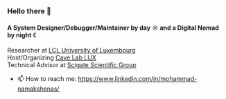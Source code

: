 ### Hello there 👋

#### A System Designer/Debugger/Maintainer by day ☼ and a Digital Nomad by night ☾

Researcher at [LCL University of Luxembourg](https://uni.lu)<br>
Host/Organizing [Cave Lab LUX](https://github.com/LCL-CAVE)<br>
Technical Advisor at [Scigate Scientific Group](https://scigate.org)<br>

- 📫 How to reach me: https://www.linkedin.com/in/mohammad-namakshenas/

<!---
namakshenas/namakshenas is a ✨ special ✨ repository because its `README.md` (this file) appears on your GitHub profile.
You can click the Preview link to take a look at your changes.
--->
